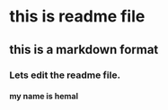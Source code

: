 # this is readme file
## this is a markdown format
### Lets edit the readme file.
#### my name is hemal

